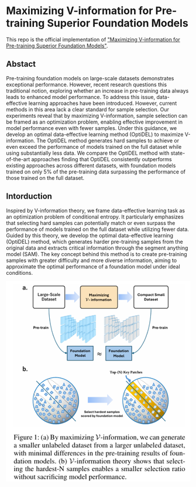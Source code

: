 # Maximizing V-information for Pre-training Superior Foundation Models

This repo is the official implementation of ["Maximizing V-information for Pre-training Superior Foundation Models"](https://arxiv.org/abs/2408.07107).

## Abstact

Pre-training foundation models on large-scale datasets demonstrates exceptional performance. However, recent research questions this traditional notion, exploring whether an increase in pre-training data always leads to enhanced model performance. To address this issue, data-effective learning approaches have been introduced. However, current methods in this area lack a clear standard for sample selection. Our experiments reveal that by maximizing V-information, sample selection can be framed as an optimization problem, enabling effective improvement in model performance even with fewer samples. Under this guidance, we develop an optimal data-effective learning method (OptiDEL) to maximize V-information. The OptiDEL method generates hard samples to achieve or even exceed the performance of models trained on the full dataset while using substantially less data. We compare the OptiDEL method with state-of-the-art approaches finding that OptiDEL consistently outperforms existing approaches across different datasets, with foundation models trained on only 5% of the pre-training data surpassing the performance of those trained on the full dataset.

## Intorduction

Inspired by V-information theory, we frame data-effective learning task as an optimization problem of conditional entropy. It particularly emphasizes that selecting hard samples can potentially match or even surpass the performance of models trained on the full dataset while utilizing fewer data. Guided by this theory, we develop the optimal data-effective learning (OptiDEL) method, which generates harder pre-training samples from the original data and extracts critical information through the segment anything model (SAM). The key concept behind this method is to create pre-training samples with greater difficulty and more diverse information, aiming to approximate the optimal performance of a foundation model under ideal conditions.

![teaser](figures/fig1.png)
